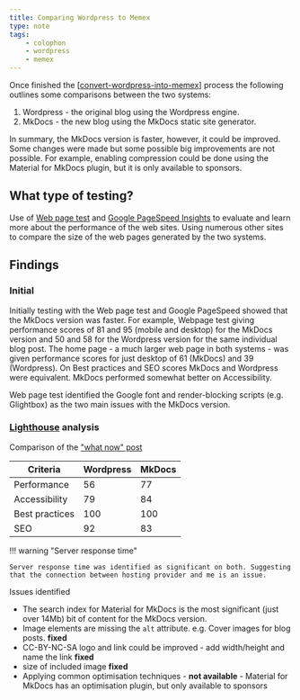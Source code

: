 ```yaml
---
title: Comparing Wordpress to Memex
type: note
tags: 
    - colophon
    - wordpress
    - memex
---
```


Once finished the [[convert-wordpress-into-memex]] process the following outlines some comparisons between the two systems: 

1. Wordpress - the original blog using the Wordpress engine.
2. MkDocs - the new blog using the MkDocs static site generator.

In summary, the MkDocs version is faster, however, it could be improved. Some changes were made but some possible big improvements are not possible. For example, enabling compression could be done using the Material for MkDocs plugin, but it is only available to sponsors.

## What type of testing?

Use of [Web page test](https://www.webpagetest.org/) and [Google PageSpeed Insights](https://developers.google.com/speed/pagespeed/insights/) to evaluate and learn more about the performance of the web sites. Using numerous other sites to compare the size of the web pages generated by the two systems. 

## Findings

### Initial

Initially testing with the Web page test and Google PageSpeed showed that the MkDocs version was faster. For example, Webpage test giving performance scores of 81 and 95 (mobile and desktop) for the MkDocs version and 50 and 58 for the Wordpress version for the same individual blog post. The home page - a much larger web page in both systems - was given performance scores for just desktop of 61 (MkDocs) and 39 (Wordpress).  On Best practices and SEO scores MkDocs and Wordpress were equivalent. MkDocs performed somewhat better on Accessibility.

Web page test identified the Google font and render-blocking scripts (e.g. Glightbox) as the two main issues with the MkDocs version. 

### [Lighthouse](https://developer.chrome.com/docs/lighthouse/overview) analysis

Comparison of the ["what now" post](https://djon.es/blog2/2025/01/12/what-now/)

| Criteria | Wordpress | MkDocs |
|----------|-----------|--------|
| Performance | 56 | 77 |
| Accessibility | 79| 84 |
| Best practices | 100 | 100 |
| SEO | 92 | 83 |

!!! warning "Server response time"

    Server response time was identified as significant on both. Suggesting that the connection between hosting provider and me is an issue.

Issues identified

- The search index for Material for MkDocs is the most significant (just over 14Mb) bit of content for the MkDocs version.
- Image elements are missing the `alt` attribute. e.g. Cover images for blog posts. **fixed**
- CC-BY-NC-SA logo and link could be improved - add width/height and name the link **fixed**
- size of included image **fixed**
- Applying common optimisation techniques - **not available** - Material for MkDocs has an optimisation plugin, but only available to sponsors


[//begin]: # "Autogenerated link references for markdown compatibility"
[convert-wordpress-into-memex]: convert-wordpress-into-memex "Convert Wordpress into Memex"
[//end]: # "Autogenerated link references"